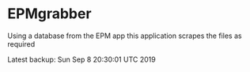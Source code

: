 # EPMgrabber
Using a database from the EPM app this application scrapes the files as required


Latest backup: Sun Sep 8 20:30:01 UTC 2019
